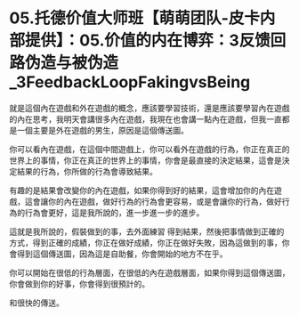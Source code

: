# 05.托德价值大师班【萌萌团队-皮卡内部提供】：05.价值的内在博弈：3反馈回路伪造与被伪造_3FeedbackLoopFakingvsBeing

就是這個內在遊戲和外在遊戲的概念，應該要學習技術，還是應該要學習內在遊戲的內在思考，我明天會講很多內在遊戲，我現在也會講一點內在遊戲，但我一直都是一個主要是外在遊戲的男生，原因是這個傳送圖。

你可以看內在遊戲，在這個中間遊戲上，你可以看外在遊戲的行為，你正在真正的世界上的事情，你正在真正的世界上的事情，你會是最直接的決定結果，這會是決定結果的行為，你所做的行為會導致結果。

有趣的是結果會改變你的內在遊戲，如果你得到好的結果，這會增加你的內在遊戲，這會讓你的內在遊戲，做好行為的行為會更容易，或是會讓你的行為，做好行為的行為會更好，這是我所說的，進一步進一步的進步。

這就是我所說的，假裝做到的事，去外面練習 得到結果，然後把事情做到正確的方式，得到正確的成績，你正在做好成績，你正在做好失敗，因為這做到的事，你會得到這個傳送圖，因為這是自助餐，你會開始的地方不在乎。

你可以開始在很低的行為層面，在很低的內在遊戲層面，如果你得到這個傳送圖，你會做到你的好事，你會得到很預計的。

和很快的傳送。